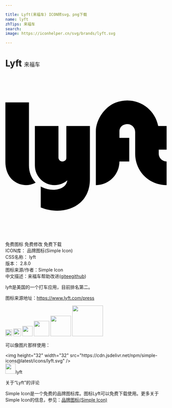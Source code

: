 ```yaml
---

title: Lyft(来福车) ICON转svg、png下载
name: lyft
zhTips: 来福车
search: 
image: https://iconhelper.cn/svg/brands/lyft.svg

---
```


# Lyft  <small style="font-size: 60%;font-weight: 100">来福车</small>

<div id="svg" class="svg-wrap">
<svg role="img" viewBox="0 0 24 24" xmlns="http://www.w3.org/2000/svg"><title>Lyft icon</title><path d="M24 11.122v-3.512h-1.253c-0.524-2.76-3.424-4.575-6.34-3.483-1.624 0.606-2.944 2.546-2.944 4.282v7.981h0.14c0.003 0 0.003 0 0.006 0s0.003 0 0.006 0c0.904-0.038 1.75-0.421 2.38-1.077 0.632-0.659 0.981-1.522 0.981-2.432h1.463v-3.515h-1.463v-0.966c0-0.375 0.199-0.726 0.527-0.907 0.899-0.501 1.815 0.143 1.815 0.995v3.22c0 1.273 0.48 2.456 1.352 3.331 0.834 0.834 1.964 1.314 3.179 1.352 0 0 0.003 0 0.003 0s0 0 0.003 0v0h0.143v-3.512c0 0 0 0 0 0-0.656-0.003-1.171-0.53-1.171-1.171v-0.585zM3.512 13.463v-9.366h-3.512v8.78c0 2.412 1.592 3.512 3.073 3.512v0c0.442 0 0.884-0.102 1.279-0.287 0.059-0.026 0.152-0.085 0.152-0.085s-0.088-0.094-0.126-0.135c-0.562-0.641-0.866-1.472-0.866-2.42zM9.073 12.375c0 0.146-0.070 0.287-0.19 0.369-0.471 0.331-0.981-0.003-0.981-0.451v-4.683h-3.512v5.854c0 1.613 1.314 2.927 2.927 2.927 0.697 0 1.373-0.249 1.902-0.702-0.056 0.433-0.293 0.79-0.691 1.039-0.372 0.234-0.858 0.357-1.402 0.357-0.562 0-1.133-0.132-1.651-0.38 0 0-0.094-0.044-0.211-0.111v3.12c0.781 0.316 1.639 0.483 2.467 0.483 1.311 0 2.508-0.41 3.372-1.156 0.969-0.834 1.481-2.055 1.481-3.527v-7.902h-3.512z"/></svg>
</div>
<detail full-name='lyft'></detail>

<div class="detail-page">
<p>
<span><span class="badge-success badge">免费图标</span> <span class="badge-success badge">免费修改</span>  <span class="badge-success badge">免费下载</span> </span>
<br/>
<span>
ICON库：
<span class="badge-secondary badge">品牌图标(Simple Icon)</span> 
</span>
<br/>
<span>
CSS名称：
<span class="badge-secondary badge">lyft</span> 
</span>

<br/>
<span>
版本：
<span class="badge-secondary badge">2.8.0</span> 
</span>
<br/>
<span>图标来源/作者：<span class="badge-light badge">Simple Icon</span></span> 
<br/>
<span class="zh-detail">中文描述：<span class="badge-primary badge">来福车</span><span class="help-link"><span>帮助改进</span>(<a href="https://gitee.com/liuwave/icon-helper/edit/master/json/brands/lyft.json" target="_blank" rel="noopener noreferrer">gitee</a><a href="https://github.com/liuwave/icon-helper/edit/master/json/brands/lyft.json" target="_blank" rel="noopener noreferrer">github</a></span>)</span><br/>
</p>
</div><div class="description description alert alert-light"><p>lyft是美国的一个打车应用，目前排名第二。</p><p>图标来源地址：<a href="https://www.lyft.com/press" target="_blank" rel="noopener noreferrer">https://www.lyft.com/press</a></p></div>
<div class="alert alert-dark">
<img height="21" width="21" src="https://cdn.jsdelivr.net/npm/simple-icons@latest/icons/lyft.svg" />
<img height="24" width="24" src="https://cdn.jsdelivr.net/npm/simple-icons@latest/icons/lyft.svg" />
<img height="32" width="32" src="https://cdn.jsdelivr.net/npm/simple-icons@latest/icons/lyft.svg" />
<img height="48" width="48" src="https://cdn.jsdelivr.net/npm/simple-icons@latest/icons/lyft.svg" />
<img height="64" width="64" src="https://cdn.jsdelivr.net/npm/simple-icons@latest/icons/lyft.svg" />
<img height="96" width="96" src="https://cdn.jsdelivr.net/npm/simple-icons@latest/icons/lyft.svg" />

</div>
<div>
  <p>可以像图片那样使用：    
  </p>
  <div class="alert alert-primary" style="font-size: 14px">
    &lt;img height="32" width="32" src="https://cdn.jsdelivr.net/npm/simple-icons@latest/icons/lyft.svg" /&gt;
    <copy-btn content='<img height="32" width="32" src="https://cdn.jsdelivr.net/npm/simple-icons@latest/icons/lyft.svg" />'></copy-btn>
  </div>
  <div class="alert alert-secondary">
    <img height="32" width="32" src="https://cdn.jsdelivr.net/npm/simple-icons@latest/icons/lyft.svg" />lyft
    <copy-btn content="lyft" btn-title="复制图标名称"></copy-btn>
  </div>
</div>

<Vssue title="关于“Lyft”的评论" >关于“Lyft”的评论</Vssue>


<div><p>Simple Icon是一个免费的品牌图标库。图标Lyft可以免费下载使用。更多关于  Simple Icon的信息，参见：<a target="_blank" href="https://iconhelper.cn/brands.html">品牌图标(Simple Icon)</a>
</p></div>
